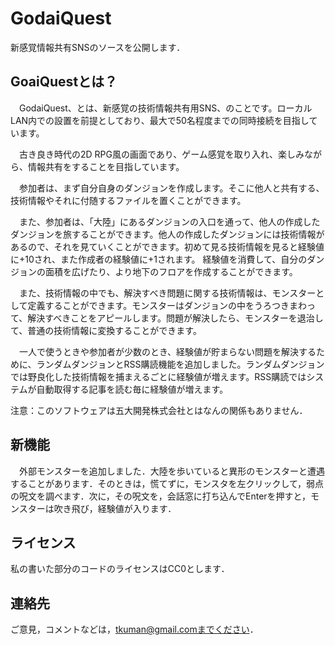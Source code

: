 # GodaiQuest

新感覚情報共有SNSのソースを公開します．

## GoaiQuestとは？
　GodaiQuest、とは、新感覚の技術情報共有用SNS、のことです。ローカルLAN内での設置を前提としており、最大で50名程度までの同時接続を目指しています。

　古き良き時代の2D RPG風の画面であり、ゲーム感覚を取り入れ、楽しみながら、情報共有をすることを目指しています。

　参加者は、まず自分自身のダンジョンを作成します。そこに他人と共有する、技術情報やそれに付随するファイルを置くことができます。

　また、参加者は、「大陸」にあるダンジョンの入口を通って、他人の作成したダンジョンを旅することができます。他人の作成したダンジョンには技術情報があるので、それを見ていくことができます。初めて見る技術情報を見ると経験値に+10され、また作成者の経験値に+1されます。
経験値を消費して、自分のダンジョンの面積を広げたり、より地下のフロアを作成することができます。　

　また、技術情報の中でも、解決すべき問題に関する技術情報は、モンスターとして定義することができます。モンスターはダンジョンの中をうろつきまわって、解決すべきことをアピールします。問題が解決したら、モンスターを退治して、普通の技術情報に変換することができます。

　一人で使うときや参加者が少数のとき、経験値が貯まらない問題を解決するために、ランダムダンジョンとRSS購読機能を追加しました。ランダムダンジョンでは野良化した技術情報を捕まえるごとに経験値が増えます。RSS購読ではシステムが自動取得する記事を読む毎に経験値が増えます。

注意：このソフトウェアは五大開発株式会社とはなんの関係もありません．

## 新機能
　外部モンスターを追加しました．大陸を歩いていると異形のモンスターと遭遇することがあります．そのときは，慌てずに，モンスタを左クリックして，弱点の呪文を調べます．次に，その呪文を，会話窓に打ち込んでEnterを押すと，モンスターは吹き飛び，経験値が入ります．

## ライセンス
私の書いた部分のコードのライセンスはCC0とします．

## 連絡先
ご意見，コメントなどは，tkuman@gmail.comまでください．
